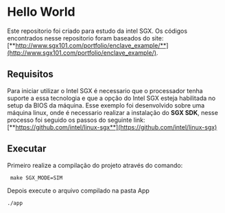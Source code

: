 # Hello World

Este repositorio foi criado para estudo da intel SGX. Os códigos encontrados nesse repositorio foram baseados do site: [**http://www.sgx101.com/portfolio/enclave_example/**](http://www.sgx101.com/portfolio/enclave_example/).

## Requisitos 

Para iniciar utilizar o Intel SGX é necessario que o processador tenha suporte a essa tecnologia e que a opção do Intel SGX esteja habilitada no setup da BIOS da máquina.
Esse exemplo foi desenvolvido sobre uma máquina linux, onde é necessario realizar a instalação do **SGX SDK**, nesse processo foi seguido os passos do seguinte link: [**https://github.com/intel/linux-sgx**](https://github.com/intel/linux-sgx)

## Executar

Primeiro realize a compilação do projeto através do comando:
```
 make SGX_MODE=SIM
```

Depois execute o arquivo compilado na pasta App
```
./app
```